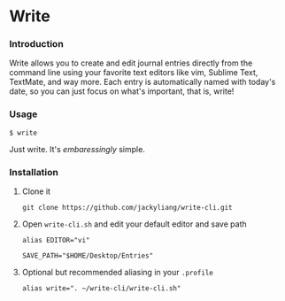 # Write

### Introduction

Write allows you to create and edit journal entries directly from the command line using your favorite text editors like vim, Sublime Text, TextMate, and way more. Each entry is automatically
    named with today's date, so you can just focus on what's important, that is, write!

### Usage

    $ write

Just write. It's *embaressingly* simple.

### Installation

1. Clone it

    `git clone https://github.com/jackyliang/write-cli.git`
    
2. Open `write-cli.sh` and edit your default editor and save path

    `alias EDITOR="vi"`

    `SAVE_PATH="$HOME/Desktop/Entries"`

3. Optional but recommended aliasing in your `.profile`

    `alias write=". ~/write-cli/write-cli.sh"`
